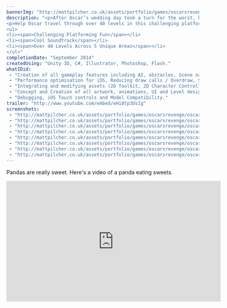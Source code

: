 ```yaml
---
bannerImg: "http://mattpilcher.co.uk/assets/portfolio/games/oscarsrevenge/oscars-revenge-header.jpg"
description: "<p>After Oscar’s wedding day took a turn for the worst, he was forced on a journey to seek revenge.</p>
<p>Help Oscar travel through over 40 levels in this challenging platformer, avoiding deathly obstacles and dangerous enemies. Collecting coins to progress further.</p>
<ul>
<li><span>Challenging Platforming Fun</span></li>
<li><span>Cool Soundtrack</span></li>
<li><span>Over 40 Levels Across 5 Unique Areas</span></li>
</ul>"
completionDate: "September 2014"
createdUsing: "Unity 3D, C#, Illustrator, Photoshop, Flash."
whatIDid:
 - "Creation of all gameplay features including AI, obstacles, Scene navigation and Saving."
 - "Performance optimisation for iOS, Reducing draw calls / Overdraw, Sprite batching, Object pooling, Correct use of shaders, Image / audio optimisation, Other general Optimisations."
 - "Integrating and modifying assets (2D Toolkit, 2D Character Controller)."
 - "Concept and Creation of all artwork, animations, UI and Level designs. Marketing the game."
 - "Debugging, iOS Touch controls and Model Compatibility."
trailer: "http://www.youtube.com/embed/eHi8tp3UsIg"
screenshots:
 - "http://mattpilcher.co.uk/assets/portfolio/games/oscarsrevenge/oscarsRevenge-s1.jpg"
 - "http://mattpilcher.co.uk/assets/portfolio/games/oscarsrevenge/oscarsRevenge-s2.jpg"
 - "http://mattpilcher.co.uk/assets/portfolio/games/oscarsrevenge/oscarsRevenge-s3.jpg"
 - "http://mattpilcher.co.uk/assets/portfolio/games/oscarsrevenge/oscarsRevenge-s4.jpg"
 - "http://mattpilcher.co.uk/assets/portfolio/games/oscarsrevenge/oscarsRevenge-s5.jpg"
 - "http://mattpilcher.co.uk/assets/portfolio/games/oscarsrevenge/oscarsRevenge-s6.jpg"
 - "http://mattpilcher.co.uk/assets/portfolio/games/oscarsrevenge/oscarsRevenge-s7.jpg"
 - "http://mattpilcher.co.uk/assets/portfolio/games/oscarsrevenge/oscarsRevenge-s8.jpg"
---
```

Pandas are really sweet.
Here's a video of a panda eating sweets.
<iframe width="560" height="315" src="https://www.youtube.com/embed/4n0xNbfJLR8" frameborder="0" allowfullscreen></iframe>
